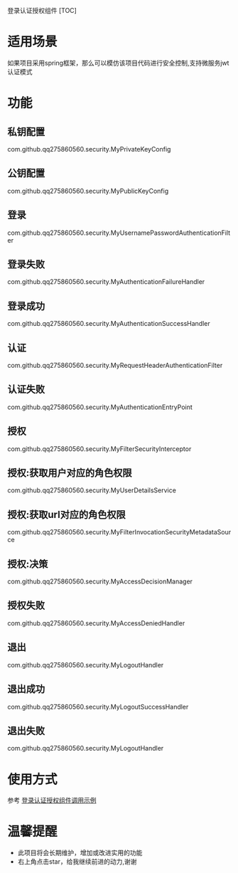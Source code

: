 登录认证授权组件
[TOC]
# 适用场景
如果项目采用spring框架，那么可以模仿该项目代码进行安全控制,支持微服务jwt认证模式

# 功能
## 私钥配置
com.github.qq275860560.security.MyPrivateKeyConfig
## 公钥配置
com.github.qq275860560.security.MyPublicKeyConfig
## 登录
com.github.qq275860560.security.MyUsernamePasswordAuthenticationFilter
## 登录失败
com.github.qq275860560.security.MyAuthenticationFailureHandler
## 登录成功
com.github.qq275860560.security.MyAuthenticationSuccessHandler

## 认证
com.github.qq275860560.security.MyRequestHeaderAuthenticationFilter
## 认证失败
com.github.qq275860560.security.MyAuthenticationEntryPoint
## 授权
com.github.qq275860560.security.MyFilterSecurityInterceptor
## 授权:获取用户对应的角色权限
com.github.qq275860560.security.MyUserDetailsService
## 授权:获取url对应的角色权限
com.github.qq275860560.security.MyFilterInvocationSecurityMetadataSource
## 授权:决策
com.github.qq275860560.security.MyAccessDecisionManager
## 授权失败
com.github.qq275860560.security.MyAccessDeniedHandler

## 退出
com.github.qq275860560.security.MyLogoutHandler
## 退出成功
com.github.qq275860560.security.MyLogoutSuccessHandler
## 退出失败
com.github.qq275860560.security.MyLogoutHandler

# 使用方式
参考
[登录认证授权组件调用示例](https://github.com/qq275860560/security-demo)

# 温馨提醒

* 此项目将会长期维护，增加或改进实用的功能
* 右上角点击star，给我继续前进的动力,谢谢